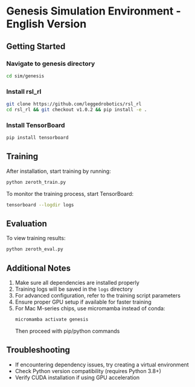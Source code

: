 # Genesis Simulation Environment - English Version

## Getting Started

### Navigate to genesis directory
```bash
cd sim/genesis
```

### Install rsl_rl
```bash
git clone https://github.com/leggedrobotics/rsl_rl
cd rsl_rl && git checkout v1.0.2 && pip install -e .
```

### Install TensorBoard
```bash
pip install tensorboard
```

## Training

After installation, start training by running:

```bash
python zeroth_train.py
```

To monitor the training process, start TensorBoard:

```bash
tensorboard --logdir logs
```

## Evaluation

To view training results:

```bash
python zeroth_eval.py
```

## Additional Notes

1. Make sure all dependencies are installed properly
2. Training logs will be saved in the `logs` directory
3. For advanced configuration, refer to the training script parameters
4. Ensure proper GPU setup if available for faster training
5. For Mac M-series chips, use micromamba instead of conda:
   ```bash
   micromamba activate genesis
   ```
   Then proceed with pip/python commands

## Troubleshooting

- If encountering dependency issues, try creating a virtual environment
- Check Python version compatibility (requires Python 3.8+)
- Verify CUDA installation if using GPU acceleration

